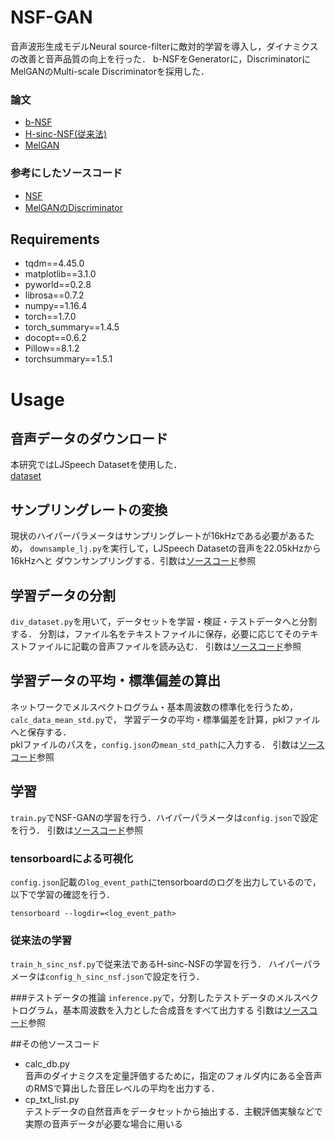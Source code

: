 # NSF-GAN
音声波形生成モデルNeural source-filterに敵対的学習を導入し，ダイナミクスの改善と音声品質の向上を行った．
b-NSFをGeneratorに，DiscriminatorにMelGANのMulti-scale Discriminatorを採用した．

### 論文
- [b-NSF](https://arxiv.org/abs/1810.11946)
- [H-sinc-NSF(従来法)](https://arxiv.org/abs/1908.10256)
- [MelGAN](https://arxiv.org/abs/1910.06711)

### 参考にしたソースコード
- [NSF](https://github.com/mitsu-h/project-NN-Pytorch-scripts)
- [MelGANのDiscriminator](https://github.com/kan-bayashi/ParallelWaveGAN)
## Requirements
- tqdm==4.45.0
- matplotlib==3.1.0
- pyworld==0.2.8
- librosa==0.7.2
- numpy==1.16.4
- torch==1.7.0
- torch_summary==1.4.5
- docopt==0.6.2
- Pillow==8.1.2
- torchsummary==1.5.1
# Usage
## 音声データのダウンロード
本研究ではLJSpeech Datasetを使用した．\
[dataset](https://keithito.com/LJ-Speech-Dataset/)
## サンプリングレートの変換
現状のハイパーパラメータはサンプリングレートが16kHzである必要があるため，
`downsample_lj.py`を実行して，LJSpeech Datasetの音声を22.05kHzから16kHzへと
ダウンサンプリングする．引数は[ソースコード](downsample_lj.py)参照
## 学習データの分割
`div_dataset.py`を用いて，データセットを学習・検証・テストデータへと分割する．
分割は，ファイル名をテキストファイルに保存，必要に応じてそのテキストファイルに記載の音声ファイルを読み込む．
引数は[ソースコード](div_dataset.py)参照
## 学習データの平均・標準偏差の算出
ネットワークでメルスペクトログラム・基本周波数の標準化を行うため，`calc_data_mean_std.py`で，
学習データの平均・標準偏差を計算，pklファイルへと保存する．\
pklファイルのパスを，`config.json`の`mean_std_path`に入力する．
引数は[ソースコード](calc_data_mean_std.py)参照
## 学習
`train.py`でNSF-GANの学習を行う．ハイパーパラメータは`config.json`で設定を行う．
引数は[ソースコード](train.py)参照
### tensorboardによる可視化
`config.json`記載の`log_event_path`にtensorboardのログを出力しているので，以下で学習の確認を行う．
```
tensorboard --logdir=<log_event_path>
```
### 従来法の学習
`train_h_sinc_nsf.py`で従来法であるH-sinc-NSFの学習を行う．
ハイパーパラメータは`config_h_sinc_nsf.json`で設定を行う．

###テストデータの推論
`inference.py`で，分割したテストデータのメルスペクトログラム，基本周波数を入力とした合成音をすべて出力する
引数は[ソースコード](inference.py)参照

##その他ソースコード
- calc_db.py\
音声のダイナミクスを定量評価するために，指定のフォルダ内にある全音声のRMSで算出した音圧レベルの平均を出力する．
- cp_txt_list.py\
テストデータの自然音声をデータセットから抽出する．主観評価実験などで実際の音声データが必要な場合に用いる


